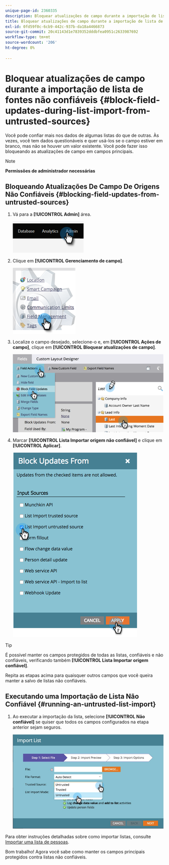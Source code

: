 ```yaml
---
unique-page-id: 2360335
description: Bloquear atualizações de campo durante a importação de lista de fontes não confiáveis - Documentação do Marketo - Documentação do produto
title: Bloquear atualizações de campo durante a importação de lista de fontes não confiáveis
exl-id: 0fd59f0c-6cb9-442c-937b-da18a4466873
source-git-commit: 20c41143d1e7839352dddbfea0951c2633987692
workflow-type: tm+mt
source-wordcount: '206'
ht-degree: 0%

---
```


# Bloquear atualizações de campo durante a importação de lista de fontes não confiáveis {#block-field-updates-during-list-import-from-untrusted-sources}

Você pode confiar mais nos dados de algumas listas do que de outras. Às vezes, você tem dados questionáveis e quer usá-los se o campo estiver em branco, mas não se houver um valor existente. Você pode fazer isso bloqueando as atualizações de campo em campos principais.

>[!NOTE]
>
>**Permissões de administrador necessárias**

## Bloqueando Atualizações De Campo De Origens Não Confiáveis {#blocking-field-updates-from-untrusted-sources}

1. Vá para a **[!UICONTROL Admin]** área.

   ![](assets/blocking-field-updates-from-untrusted-sources-1.png)

1. Clique em **[!UICONTROL Gerenciamento de campo]**.

   ![](assets/blocking-field-updates-from-untrusted-sources-2.png)

1. Localize o campo desejado, selecione-o e, em **[!UICONTROL Ações de campo]**, clique em **[!UICONTROL Bloquear atualizações de campo]**.

   ![](assets/blocking-field-updates-from-untrusted-sources-3.png)

1. Marcar **[!UICONTROL Lista Importar origem não confiável]** e clique em **[!UICONTROL Aplicar]**.

   ![](assets/blocking-field-updates-from-untrusted-sources-4.png)

>[!TIP]
>
>É possível manter os campos protegidos de todas as listas, confiáveis e não confiáveis, verificando também **[!UICONTROL Lista Importar origem confiável]**.

Repita as etapas acima para quaisquer outros campos que você queira manter a salvo de listas não confiáveis.

## Executando uma Importação de Lista Não Confiável {#running-an-untrusted-list-import}

1. Ao executar a importação da lista, selecione **[!UICONTROL Não confiável]** se quiser que todos os campos configurados na etapa anterior sejam seguros.

   ![](assets/blocking-field-updates-from-untrusted-sources-5.png)

Para obter instruções detalhadas sobre como importar listas, consulte [Importar uma lista de pessoas](/help/marketo/getting-started/quick-wins/import-a-list-of-people.md).

Bom trabalho! Agora você sabe como manter os campos principais protegidos contra listas não confiáveis.
